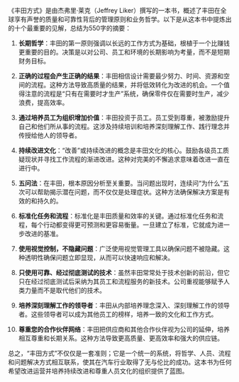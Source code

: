 《丰田方式》是由杰弗里·莱克（Jeffrey Liker）撰写的一本书，概述了丰田在全球享有声誉的质量和可靠性背后的管理原则和业务哲学。以下是从这本书中提炼出的十个最重要的见解，总结为550字的摘要：

1. **长期哲学**：丰田的第一原则强调以长远的工作方式为基础，根植于一个比赚钱更重要的目的。决策是以对公司、员工和环境的长期影响为考量，而不是短期财务目标。

2. **正确的过程会产生正确的结果**：丰田相信设计需要最少努力、时间、资源和空间的流程。这种方法导致高质量的结果，并将低效转化为改进的机会。一个值得注意的流程是“只有在需要时才生产”系统，确保零件仅在需要时生产，减少浪费，提高效率。

3. **通过培养员工为组织增加价值**：丰田投资于员工。员工受到尊重，被激励提升自己和他们所从事的流程。这涉及持续培训和培养深刻理解工作、践行理念并传授给他人的领导者。

4. **持续改进文化**：“改善”或持续改进的概念是丰田文化的核心。鼓励各级员工质疑现状并寻找工作流程的渐进改进。这种对完美的不懈追求意味着改进一直在进行中。

5. **五问法**：在丰田，根本原因分析至关重要。当问题出现时，连续问“为什么”五次可以帮助揭示潜在问题，而不仅仅是处理症状。这种方法确保解决方案是有效的和持久的。

6. **标准化任务和流程**：标准化是丰田质量和效率的关键。通过标准化任务和流程，每个行动都变得更可预测和更容易衡量。一旦建立了标准，它就成为进一步改进的基准。

7. **使用视觉控制，不隐藏问题**：广泛使用视觉管理工具以确保问题不被隐藏。这种透明性确保问题立即显现，从而可以快速响应和解决。

8. **只使用可靠、经过彻底测试的技术**：虽然丰田常常处于技术创新的前沿，但它只在经过彻底测试后采纳为其员工和流程服务的新技术。公司重视能够赋予人类力量而不是取代他们的技术。

9. **培养深刻理解工作的领导者**：丰田从内部培养理念深入、深刻理解工作的领导者。这些领导者可以成为其他员工的榜样，培养一致的文化和工作方式。

10. **尊重您的合作伙伴网络**：丰田把供应商和其他合作伙伴视为公司的延伸，培养相互尊重和长期关系。这种方法导致更高质量、更高效率和强大的供应链。

总之，“丰田方式”不仅仅是一套准则；它是一个统一的系统，将哲学、人员、流程和问题解决方式相互联系，使其在汽车行业取得了无与伦比的成功。这本书为任何希望改进运营并培养持续改进和尊重人员文化的组织提供了蓝图。